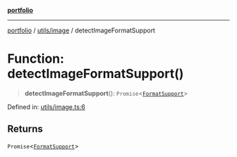 [**portfolio**](../../../README.md)

***

[portfolio](../../../modules.md) / [utils/image](../README.md) / detectImageFormatSupport

# Function: detectImageFormatSupport()

> **detectImageFormatSupport**(): `Promise`\<[`FormatSupport`](../interfaces/FormatSupport.md)\>

Defined in: [utils/image.ts:6](https://github.com/tnorlund/Portfolio/blob/bcc8269a88b4909082c9fd8d4e4e7c7929beb1ce/portfolio/utils/image.ts#L6)

## Returns

`Promise`\<[`FormatSupport`](../interfaces/FormatSupport.md)\>
